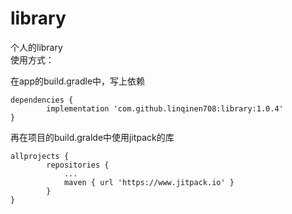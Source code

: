 # library
个人的library
<br/>使用方式：

在app的build.gradle中，写上依赖
```
dependencies {
        implementation 'com.github.linqinen708:library:1.0.4'
}

```
再在项目的build.gralde中使用jitpack的库
```
allprojects {
		repositories {
			...
			maven { url 'https://www.jitpack.io' }
		}
}
```

